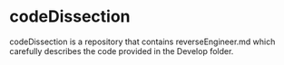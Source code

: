 # codeDissection
codeDissection is a repository that contains reverseEngineer.md which carefully describes the code provided in the Develop folder.
